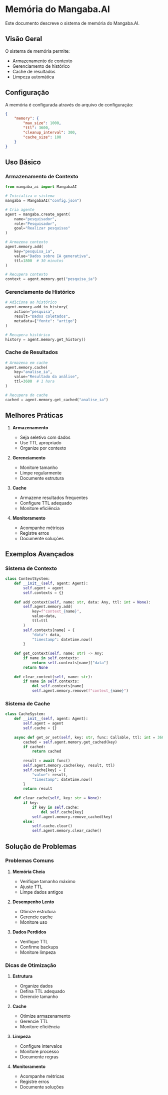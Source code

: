 # Memória do Mangaba.AI

Este documento descreve o sistema de memória do Mangaba.AI.

## Visão Geral

O sistema de memória permite:

- Armazenamento de contexto
- Gerenciamento de histórico
- Cache de resultados
- Limpeza automática

## Configuração

A memória é configurada através do arquivo de configuração:

```json
{
    "memory": {
        "max_size": 1000,
        "ttl": 3600,
        "cleanup_interval": 300,
        "cache_size": 100
    }
}
```

## Uso Básico

### Armazenamento de Contexto

```python
from mangaba_ai import MangabaAI

# Inicializa o sistema
mangaba = MangabaAI("config.json")

# Cria agente
agent = mangaba.create_agent(
    name="pesquisador",
    role="Pesquisador",
    goal="Realizar pesquisas"
)

# Armazena contexto
agent.memory.add(
    key="pesquisa_ia",
    value="Dados sobre IA generativa",
    ttl=1800  # 30 minutos
)

# Recupera contexto
context = agent.memory.get("pesquisa_ia")
```

### Gerenciamento de Histórico

```python
# Adiciona ao histórico
agent.memory.add_to_history(
    action="pesquisa",
    result="Dados coletados",
    metadata={"fonte": "artigo"}
)

# Recupera histórico
history = agent.memory.get_history()
```

### Cache de Resultados

```python
# Armazena em cache
agent.memory.cache(
    key="analise_ia",
    value="Resultado da análise",
    ttl=3600  # 1 hora
)

# Recupera do cache
cached = agent.memory.get_cached("analise_ia")
```

## Melhores Práticas

1. **Armazenamento**
   - Seja seletivo com dados
   - Use TTL apropriado
   - Organize por contexto

2. **Gerenciamento**
   - Monitore tamanho
   - Limpe regularmente
   - Documente estrutura

3. **Cache**
   - Armazene resultados frequentes
   - Configure TTL adequado
   - Monitore eficiência

4. **Monitoramento**
   - Acompanhe métricas
   - Registre erros
   - Documente soluções

## Exemplos Avançados

### Sistema de Contexto

```python
class ContextSystem:
    def __init__(self, agent: Agent):
        self.agent = agent
        self.contexts = {}
    
    def add_context(self, name: str, data: Any, ttl: int = None):
        self.agent.memory.add(
            key=f"context_{name}",
            value=data,
            ttl=ttl
        )
        self.contexts[name] = {
            "data": data,
            "timestamp": datetime.now()
        }
    
    def get_context(self, name: str) -> Any:
        if name in self.contexts:
            return self.contexts[name]["data"]
        return None
    
    def clear_context(self, name: str):
        if name in self.contexts:
            del self.contexts[name]
            self.agent.memory.remove(f"context_{name}")
```

### Sistema de Cache

```python
class CacheSystem:
    def __init__(self, agent: Agent):
        self.agent = agent
        self.cache = {}
    
    async def get_or_set(self, key: str, func: Callable, ttl: int = 3600) -> Any:
        cached = self.agent.memory.get_cached(key)
        if cached:
            return cached
        
        result = await func()
        self.agent.memory.cache(key, result, ttl)
        self.cache[key] = {
            "value": result,
            "timestamp": datetime.now()
        }
        return result
    
    def clear_cache(self, key: str = None):
        if key:
            if key in self.cache:
                del self.cache[key]
            self.agent.memory.remove_cached(key)
        else:
            self.cache.clear()
            self.agent.memory.clear_cache()
```

## Solução de Problemas

### Problemas Comuns

1. **Memória Cheia**
   - Verifique tamanho máximo
   - Ajuste TTL
   - Limpe dados antigos

2. **Desempenho Lento**
   - Otimize estrutura
   - Gerencie cache
   - Monitore uso

3. **Dados Perdidos**
   - Verifique TTL
   - Confirme backups
   - Monitore limpeza

### Dicas de Otimização

1. **Estrutura**
   - Organize dados
   - Defina TTL adequado
   - Gerencie tamanho

2. **Cache**
   - Otimize armazenamento
   - Gerencie TTL
   - Monitore eficiência

3. **Limpeza**
   - Configure intervalos
   - Monitore processo
   - Documente regras

4. **Monitoramento**
   - Acompanhe métricas
   - Registre erros
   - Documente soluções 